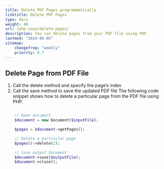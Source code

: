 ```yaml
---
title: Delete PDF Pages programmatically 
linktitle: Delete PDF Pages
type: docs
weight: 40
url: /php-java/delete-pages/
description: You can delete pages from your PDF file using PHP.
lastmod: "2024-06-05"
sitemap:
    changefreq: "weekly"
    priority: 0.7
---
```


## Delete Page from PDF File

1. Call the delete method and specify the page’s index
1. Call the save method to save the updated PDF file
The following code snippet shows how to delete a particular page from the PDF file using PHP.

```php

    // Open document
    $document = new Document($inputFile);      

    $pages = $document->getPages();

    // Delete a particular page
    $pages()->delete(2);

    // Save output document
    $document->save($outputFile);
    $document->close();
```
